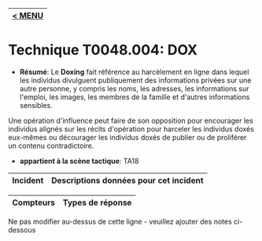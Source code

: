 |[< MENU](../../README.md)|
|---|
# Technique T0048.004: DOX

* **Résumé**: Le **Doxing** fait référence au harcèlement en ligne dans lequel les individus divulguent publiquement des informations privées sur une autre personne, y compris les noms, les adresses, les informations sur l'emploi, les images, les membres de la famille et d'autres informations sensibles.

Une opération d'influence peut faire de son opposition pour encourager les individus alignés sur les récits d'opération pour harceler les individus doxés eux-mêmes ou décourager les individus doxés de publier ou de proliférer un contenu contradictoire.

* **appartient à la scène tactique**: TA18


|Incident |Descriptions données pour cet incident |
|-------- |-------------------- |



|Compteurs |Types de réponse |
|-------- |-------------- |


Ne pas modifier au-dessus de cette ligne - veuillez ajouter des notes ci-dessous